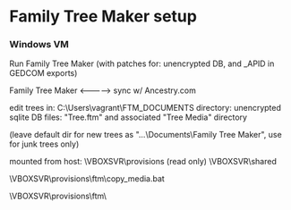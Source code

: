 # Family Tree Maker setup

### Windows VM

Run Family Tree Maker (with patches for: unencrypted DB, and _APID in GEDCOM exports)

Family Tree Maker <-----> sync w/ Ancestry.com

edit trees in:
C:\Users\vagrant\FTM_DOCUMENTS directory:
unencrypted sqlite DB files: "Tree.ftm" and associated "Tree Media" directory

(leave default dir for new trees as "...\Documents\Family Tree Maker", use for junk trees only)


mounted from host:
\\VBOXSVR\provisions (read only)
\\VBOXSVR\shared



\\VBOXSVR\provisions\ftm\copy_media.bat

\\VBOXSVR\provisions\ftm\
